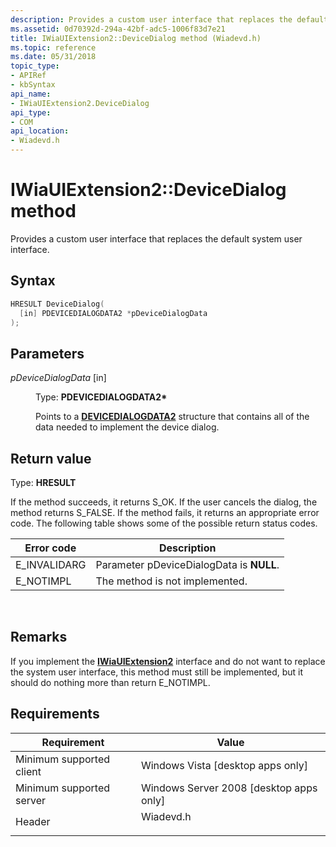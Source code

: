 ```yaml
---
description: Provides a custom user interface that replaces the default system user interface.
ms.assetid: 0d70392d-294a-42bf-adc5-1006f83d7e21
title: IWiaUIExtension2::DeviceDialog method (Wiadevd.h)
ms.topic: reference
ms.date: 05/31/2018
topic_type: 
- APIRef
- kbSyntax
api_name: 
- IWiaUIExtension2.DeviceDialog
api_type: 
- COM
api_location: 
- Wiadevd.h
---
```


# IWiaUIExtension2::DeviceDialog method

Provides a custom user interface that replaces the default system user interface.

## Syntax


```C++
HRESULT DeviceDialog(
  [in] PDEVICEDIALOGDATA2 *pDeviceDialogData
);
```



## Parameters

<dl> <dt>

*pDeviceDialogData* \[in\]
</dt> <dd>

Type: **PDEVICEDIALOGDATA2\***

Points to a [**DEVICEDIALOGDATA2**](-wia-devicedialogdata2.md) structure that contains all of the data needed to implement the device dialog.

</dd> </dl>

## Return value

Type: **HRESULT**

If the method succeeds, it returns S\_OK. If the user cancels the dialog, the method returns S\_FALSE. If the method fails, it returns an appropriate error code. The following table shows some of the possible return status codes.



| Error code    | Description                              |
|---------------|------------------------------------------|
| E\_INVALIDARG | Parameter pDeviceDialogData is **NULL**. |
| E\_NOTIMPL    | The method is not implemented.           |



 

## Remarks

If you implement the [**IWiaUIExtension2**](-wia-iwiauiextension2.md) interface and do not want to replace the system user interface, this method must still be implemented, but it should do nothing more than return E\_NOTIMPL.

## Requirements



| Requirement | Value |
|-------------------------------------|--------------------------------------------------------------------------------------|
| Minimum supported client<br/> | Windows Vista \[desktop apps only\]<br/>                                       |
| Minimum supported server<br/> | Windows Server 2008 \[desktop apps only\]<br/>                                 |
| Header<br/>                   | <dl> <dt>Wiadevd.h</dt> </dl> |



 

 




